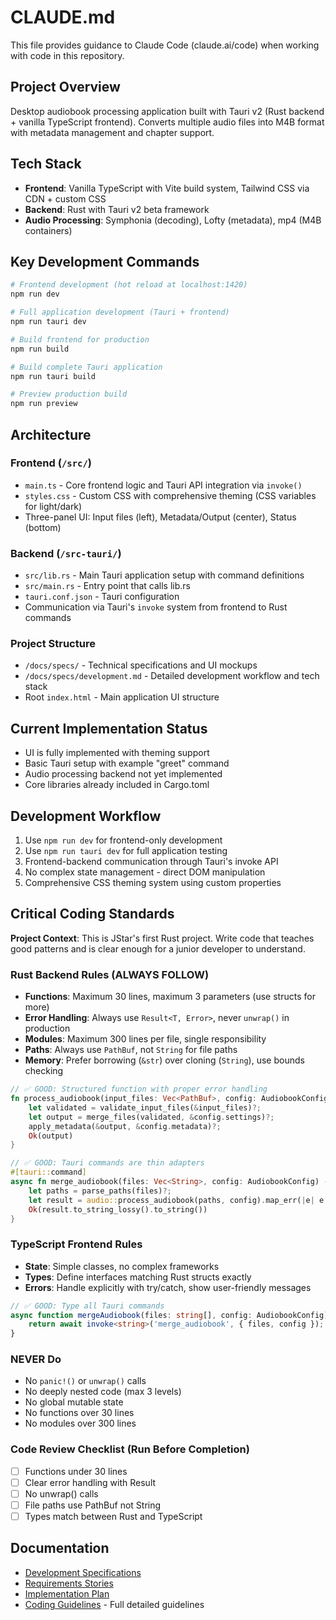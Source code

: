 # CLAUDE.md

This file provides guidance to Claude Code (claude.ai/code) when working with code in this repository.

## Project Overview

Desktop audiobook processing application built with Tauri v2 (Rust backend + vanilla TypeScript frontend). Converts multiple audio files into M4B format with metadata management and chapter support.

## Tech Stack

- **Frontend**: Vanilla TypeScript with Vite build system, Tailwind CSS via CDN + custom CSS
- **Backend**: Rust with Tauri v2 beta framework
- **Audio Processing**: Symphonia (decoding), Lofty (metadata), mp4 (M4B containers)

## Key Development Commands

```bash
# Frontend development (hot reload at localhost:1420)
npm run dev

# Full application development (Tauri + frontend)
npm run tauri dev

# Build frontend for production
npm run build

# Build complete Tauri application
npm run tauri build

# Preview production build
npm run preview
```

## Architecture

### Frontend (`/src/`)
- `main.ts` - Core frontend logic and Tauri API integration via `invoke()`
- `styles.css` - Custom CSS with comprehensive theming (CSS variables for light/dark)
- Three-panel UI: Input files (left), Metadata/Output (center), Status (bottom)

### Backend (`/src-tauri/`)
- `src/lib.rs` - Main Tauri application setup with command definitions
- `src/main.rs` - Entry point that calls lib.rs
- `tauri.conf.json` - Tauri configuration
- Communication via Tauri's `invoke` system from frontend to Rust commands

### Project Structure
- `/docs/specs/` - Technical specifications and UI mockups
- `/docs/specs/development.md` - Detailed development workflow and tech stack
- Root `index.html` - Main application UI structure

## Current Implementation Status

- UI is fully implemented with theming support
- Basic Tauri setup with example "greet" command
- Audio processing backend not yet implemented
- Core libraries already included in Cargo.toml

## Development Workflow

1. Use `npm run dev` for frontend-only development
2. Use `npm run tauri dev` for full application testing
3. Frontend-backend communication through Tauri's invoke API
4. No complex state management - direct DOM manipulation
5. Comprehensive CSS theming system using custom properties

## Critical Coding Standards

**Project Context**: This is JStar's first Rust project. Write code that teaches good patterns and is clear enough for a junior developer to understand.

### Rust Backend Rules (ALWAYS FOLLOW)
- **Functions**: Maximum 30 lines, maximum 3 parameters (use structs for more)
- **Error Handling**: Always use `Result<T, Error>`, never `unwrap()` in production
- **Modules**: Maximum 300 lines per file, single responsibility
- **Paths**: Always use `PathBuf`, not `String` for file paths
- **Memory**: Prefer borrowing (`&str`) over cloning (`String`), use bounds checking

```rust
// ✅ GOOD: Structured function with proper error handling
fn process_audiobook(input_files: Vec<PathBuf>, config: AudiobookConfig) -> Result<PathBuf, AudioError> {
    let validated = validate_input_files(&input_files)?;
    let output = merge_files(validated, &config.settings)?;
    apply_metadata(&output, &config.metadata)?;
    Ok(output)
}

// ✅ GOOD: Tauri commands are thin adapters
#[tauri::command]
async fn merge_audiobook(files: Vec<String>, config: AudiobookConfig) -> Result<String, String> {
    let paths = parse_paths(files)?;
    let result = audio::process_audiobook(paths, config).map_err(|e| e.to_string())?;
    Ok(result.to_string_lossy().to_string())
}
```

### TypeScript Frontend Rules
- **State**: Simple classes, no complex frameworks
- **Types**: Define interfaces matching Rust structs exactly
- **Errors**: Handle explicitly with try/catch, show user-friendly messages

```typescript
// ✅ GOOD: Type all Tauri commands
async function mergeAudiobook(files: string[], config: AudiobookConfig): Promise<string> {
    return await invoke<string>('merge_audiobook', { files, config });
}
```

### NEVER Do
- No `panic!()` or `unwrap()` calls
- No deeply nested code (max 3 levels)
- No global mutable state
- No functions over 30 lines
- No modules over 300 lines

### Code Review Checklist (Run Before Completion)
- [ ] Functions under 30 lines
- [ ] Clear error handling with Result
- [ ] No unwrap() calls  
- [ ] File paths use PathBuf not String
- [ ] Types match between Rust and TypeScript

## Documentation

- [Development Specifications](docs/specs/development.md)
- [Requirements Stories](docs/specs/requirements_stories.md)
- [Implementation Plan](docs/specs/imp_plan.md)
- [Coding Guidelines](docs/specs/coding_guidelines.md) - Full detailed guidelines